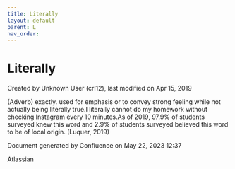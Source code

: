 ```yaml
---
title: Literally
layout: default
parent: L
nav_order:
---
```


# Literally

Created by  Unknown User (crl12), last modified on Apr 15, 2019

(Adverb) exactly. used for emphasis or to convey strong feeling while not actually being literally true.I literally cannot do my homework without checking Instagram every 10 minutes.As of 2019, 97.9% of students surveyed knew this word and 2.9% of students surveyed believed this word to be of local origin. (Luquer, 2019)

Document generated by Confluence on May 22, 2023 12:37

Atlassian
